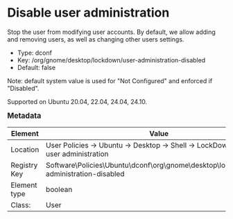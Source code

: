# Disable user administration

Stop the user from modifying user accounts. By default, we allow adding and removing users, as well as changing other users settings.

- Type: dconf
- Key: /org/gnome/desktop/lockdown/user-administration-disabled
- Default: false

Note: default system value is used for "Not Configured" and enforced if "Disabled".

Supported on Ubuntu 20.04, 22.04, 24.04, 24.10.



<span style="font-size: larger;">**Metadata**</span>

| Element      | Value            |
| ---          | ---              |
| Location     | User Policies -> Ubuntu -> Desktop -> Shell -> LockDown -> Disable user administration    |
| Registry Key | Software\Policies\Ubuntu\dconf\org\gnome\desktop\lockdown\user-administration-disabled         |
| Element type | boolean |
| Class:       | User       |
